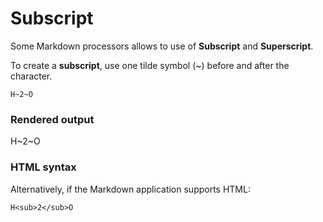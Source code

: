 # Subscript

Some Markdown processors allows to use of **Subscript** and **Superscript**.

To create a **subscript**, use one tilde symbol (~) before and after the
character.
```
H~2~O
```

### Rendered output

H~2~O

### HTML syntax

Alternatively, if the Markdown application supports HTML:
```
H<sub>2</sub>O
```
